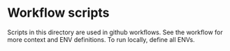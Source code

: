 # Workflow scripts

Scripts in this directory are used in github workflows.
See the workflow for more context and ENV definitions.
To run locally, define all ENVs.